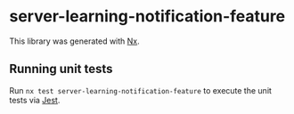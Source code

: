 # server-learning-notification-feature

This library was generated with [Nx](https://nx.dev).

## Running unit tests

Run `nx test server-learning-notification-feature` to execute the unit tests via [Jest](https://jestjs.io).
